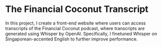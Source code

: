 # The Financial Coconut Transcript

In this project, I create a front-end website where users can access transcripts of the Financial Coconut podcast, where transcripts are generated using Whisper by OpenAI. Specifically, I finetuned Whisper on Singaporean-accented English to further improve performance. 


